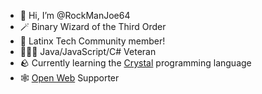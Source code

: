 - 👋 Hi, I’m @RockManJoe64
- 🪄 Binary Wizard of the Third Order
- 🌮 Latinx Tech Community member!
- 🧙🏼‍♂️ Java/JavaScript/C# Veteran
- 🪨 Currently learning the [Crystal](https://crystal-lang.org/) programming language
- 🕸️ [Open Web](https://www.mozilla.org/en-US/foundation/reimagine-open/) Supporter

<!---
RockManJoe64/RockManJoe64 is a ✨ special ✨ repository because its `README.md` (this file) appears on your GitHub profile.
You can click the Preview link to take a look at your changes.
--->
